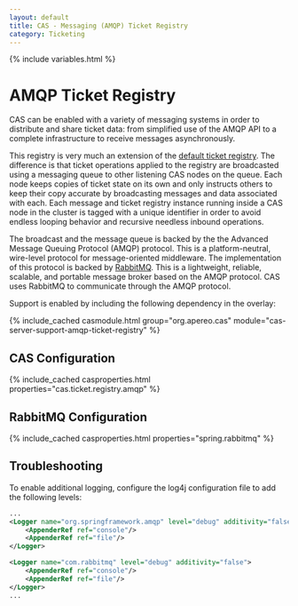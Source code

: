 ```yaml
---
layout: default
title: CAS - Messaging (AMQP) Ticket Registry
category: Ticketing
---
```


{% include variables.html %}

# AMQP Ticket Registry

CAS can be enabled with a variety of messaging systems in order to distribute and share ticket data: 
from simplified use of the AMQP API to a complete infrastructure to receive messages asynchronously.

This registry is very much an extension of the [default ticket registry](Default-Ticket-Registry.html). 
The difference is that ticket operations applied to the registry are broadcasted using a messaging queue 
to other listening CAS nodes on the queue. Each node keeps copies of ticket state on its own and only 
instructs others to keep their copy accurate by broadcasting messages and data associated with each. 
Each message and ticket registry instance running inside a CAS node in the cluster is tagged with a unique 
identifier in order to avoid endless looping behavior and recursive needless inbound operations.
    
The broadcast and the message queue is backed by the the Advanced Message Queuing Protocol (AMQP) protocol. This is a platform-neutral, 
wire-level protocol for message-oriented middleware. The implementation of this protocol is backed by [RabbitMQ](https://www.rabbitmq.com/). 
This is a lightweight, reliable, scalable, and portable message broker based on the AMQP protocol. CAS uses RabbitMQ to communicate through the AMQP protocol.

Support is enabled by including the following dependency in the overlay:

{% include_cached casmodule.html group="org.apereo.cas" module="cas-server-support-amqp-ticket-registry" %}

## CAS Configuration

{% include_cached casproperties.html properties="cas.ticket.registry.amqp" %}

## RabbitMQ Configuration

{% include_cached casproperties.html properties="spring.rabbitmq" %}

## Troubleshooting

To enable additional logging, configure the log4j configuration file to add the following levels:

```xml
...
<Logger name="org.springframework.amqp" level="debug" additivity="false">
    <AppenderRef ref="console"/>
    <AppenderRef ref="file"/>
</Logger>

<Logger name="com.rabbitmq" level="debug" additivity="false">
    <AppenderRef ref="console"/>
    <AppenderRef ref="file"/>
</Logger>
...
```
